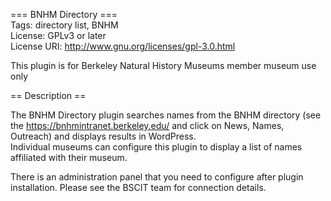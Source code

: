 === BNHM Directory ===   
Tags: directory list, BNHM   
License: GPLv3 or later    
License URI: http://www.gnu.org/licenses/gpl-3.0.html    

This plugin is for Berkeley Natural History Museums member museum use only    

== Description ==    

The BNHM Directory plugin searches names from the BNHM directory (see the https://bnhmintranet.berkeley.edu/ and click on News, Names, Outreach) and displays results in WordPress.  
Individual museums can configure this plugin to display a list of names affiliated with their museum.

There is an administration panel that you need to configure after plugin installation.  Please see the BSCIT team for connection details.
